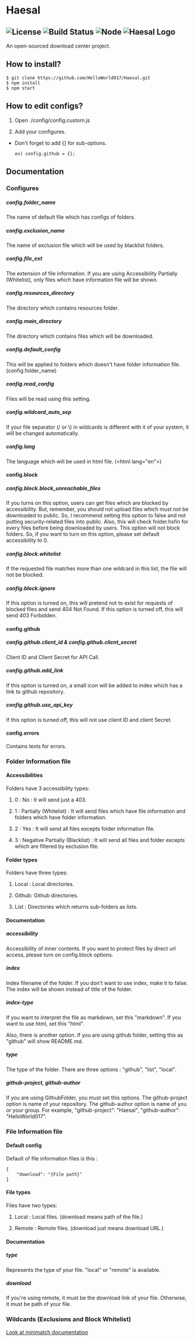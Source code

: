 # Haesal
![License](https://img.shields.io/badge/license-GPLv3-orange.svg?style=flat-square)
![Build Status](https://img.shields.io/travis/HelloWorld017/Haesal.svg?style=flat-square)
![Node](https://img.shields.io/badge/node-v5.1.0-blue.svg?style=flat-square)
![Haesal Logo](https://github.com/HelloWorld017/Haesal/blob/master/public/resources/images/favicon.png)
----
An open-sourced download center project.

## How to install?

```
$ git clone https://github.com/HelloWorld017/Haesal.git
$ npm install
$ npm start
```

## How to edit configs?

1. Open ./config/config.custom.js

2. Add your configures.


* Don't forget to add {} for sub-options.
	```
	ex) config.github = {};
	```

## Documentation
### Configures
##### config.folder_name
The name of default file which has configs of folders.
##### config.exclusion_name
The name of exclusion file which will be used by blacklist folders.
##### config.file_ext
The extension of file information. If you are using Accessibility Partially (Whitelist), only files which have information file will be shown.
##### config.resources_directory
The directory which contains resources folder.
##### config.main_directory
The directory which contains files which will be downloaded.
##### config.default_config
This will be applied to folders which doesn't have folder information file. (config.folder_name)
##### config.read_config
Files will be read using this setting.
##### config.wildcard_auto_sep
If your file separator (/ or &#92;) in wildcards is different with it of your system, it will be changed automatically.
##### config.lang
The language which will be used in html file. (&lt;html lang="en"&gt;)
#### config.block
##### config.block.block_unreachable_files
If you turns on this option, users can get files which are blocked by accessibility.
But, remember, you should not upload files which must not be downloaded to public.
So, I recommend setting this option to false and not putting security-related files into public.
Also, this will check folder.hsfin for every files before being downloaded by users.
This option will not block folders. So, if you want to turn on this option, please set default accessibility to 0.
##### config.block.whitelist
If the requested file matches more than one wildcard in this list, the file will not be blocked.
##### config.block.ignore
If this option is turned on, this will pretend not to exist for requests of blocked files and send 404 Not Found.
If this option is turned off, this will send 403 Forbidden.
#### config.github
##### config.github.client_id & config.github.client_secret
Client ID and Client Secret for API Call.
##### config.github.add_link
If this option is turned on, a small icon will be added to index which has a link to github repository.
##### config.github.use_api_key
If this option is turned off, this will not use client ID and client Secret.
#### config.errors
Contains texts for errors.

### Folder Information file

#### Accessibilities
Folders have 3 accessibility types:

1. 0 : No : It will send just a 403.

2. 1 : Partially (Whitelist) : It will send files which have file information and folders which have folder information.

3. 2 : Yes : It will send all files excepts folder information file.

4. 3 : Negative Partially (Blacklist) : It will send all files and folder excepts which are filtered by exclusion file.

#### Folder types
Folders have three types:

1. Local : Local directories.

2. Github: Github directories.

3. List : Directories which returns sub-folders as lists.

#### Documentation
##### accessibility
Accessibility of inner contents. If you want to protect files by direct url access, please turn on config.block options.
##### index
Index filename of the folder. If you don't want to use index, make it to false. The index will be shown instead of title of the folder.
##### index-type
If you want to interpret the file as markdown, set this "markdown". If you want to use html, set this "html".

Also, there is another option. If you are using github folder, setting this as "github" will show README.md.
##### type
The type of the folder. There are three options : "github", "list", "local".
##### github-project, github-author
If you are using GithubFolder, you must set this options.
The github-project option is name of your repository.
The github-author option is name of you or your group.
For example, "github-project": "Haesal", "github-author": "HelloWorld017".

### File Information file

#### Default config
Default of file information files is this :
```
{
	"download": "{File path}"
}
```

#### File types
Files have two types:
1. Local : Local files. (download means path of the file.)

2. Remote : Remote files. (download just means download URL.)

#### Documentation
##### type
Represents the type of your file.
"local" or "remote" is available.
##### download
If you're using remote, it must be the download link of your file.
Otherwise, it must be path of your file.

### Wildcards (Exclusions and Block Whitelist)
[Look at minimatch documentation](https://github.com/isaacs/minimatch)
